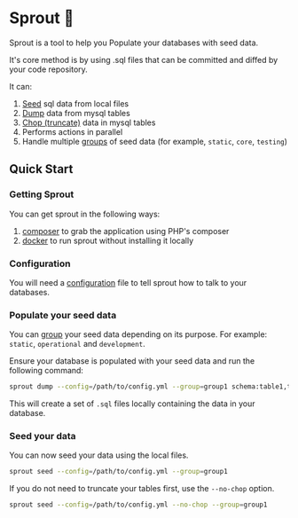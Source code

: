 # Sprout 🌱

Sprout is a tool to help you Populate your databases with seed data.

It's core method is by using .sql files that can be committed and diffed by your code repository.

It can:

1. [Seed](commands/seed.md) sql data from local files
1. [Dump](commands/dump.md) data from mysql tables
1. [Chop (truncate)](commands/chop.md) data in mysql tables
1. Performs actions in parallel
1. Handle multiple [groups](groups.md) of seed data (for example, `static`, `core`, `testing`)

## Quick Start

### Getting Sprout

You can get sprout in the following ways:

1. [composer](setup/composer.md) to grab the application using PHP's composer
1. [docker](setup/docker.md) to run sprout without installing it locally

### Configuration

You will need a [configuration](setup/configuration.md) file to tell sprout how to talk to your databases.

### Populate your seed data

You can [group](groups.md) your seed data depending on its purpose. For example: `static`, `operational` and `development`.

Ensure your database is populated with your seed data and run the following command:

```bash
sprout dump --config=/path/to/config.yml --group=group1 schema:table1,table2,... schema2:table3,... ...
```

This will create a set of `.sql` files locally containing the data in your database.

### Seed your data

You can now seed your data using the local files.

```bash
sprout seed --config=/path/to/config.yml --group=group1
```

If you do not need to truncate your tables first, use the `--no-chop` option.

```bash
sprout seed --config=/path/to/config.yml --no-chop --group=group1
```
